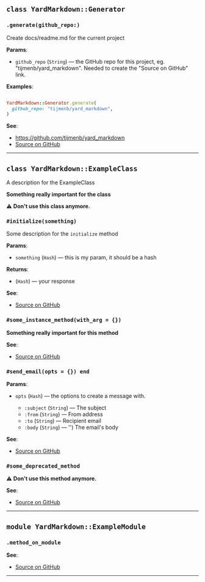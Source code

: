 
## `class YardMarkdown::Generator`

### `.generate(github_repo:)`

Create docs/readme.md for the current project

**Params**:

- `github_repo` (`String`) — the GitHub repo for this project, eg. "tijmenb/yard_markdown".
Needed to create the "Source on GitHub" link.
  

**Examples**:

```ruby

YardMarkdown::Generator.generate(
  github_repo: "tijmenb/yard_markdown",
)
```

**See**:
- https://github.com/tijmenb/yard_markdown
- [Source on GitHub](https://github.com/tijmenb/yard_markdown/blob/master/lib/yard_markdown/generator.rb#L16)

---

## `class YardMarkdown::ExampleClass`

A description for the ExampleClass

**Something really important for the class**

⚠️ **Don't use this class anymore.**

### `#initialize(something)`

Some description for the `initialize` method

**Params**:

- `something` (`Hash`) — this is my param, it should be a hash
  

**Returns**:

- (`Hash`) — your response

**See**:
- [Source on GitHub](https://github.com/tijmenb/yard_markdown/blob/master/lib/yard_markdown/test_classes/example_class.rb#L13)

### `#some_instance_method(with_arg = {})`

**Something really important for this method**


**See**:
- [Source on GitHub](https://github.com/tijmenb/yard_markdown/blob/master/lib/yard_markdown/test_classes/example_class.rb#L17)

### `#send_email(opts = {}) end`

**Params**:

- `opts` (`Hash`) — the options to create a message with.
  
  - `:subject` (`String`) — The subject
  - `:from` (`String`) — From address
  - `:to` (`String`) — Recipient email
  - `:body` (`String`) — '') The email's body

**See**:
- [Source on GitHub](https://github.com/tijmenb/yard_markdown/blob/master/lib/yard_markdown/test_classes/example_class.rb#L25)

### `#some_deprecated_method`

⚠️ **Don't use this method anymore.**

**See**:
- [Source on GitHub](https://github.com/tijmenb/yard_markdown/blob/master/lib/yard_markdown/test_classes/example_class.rb#L28)

---

## `module YardMarkdown::ExampleModule`

### `.method_on_module`


**See**:
- [Source on GitHub](https://github.com/tijmenb/yard_markdown/blob/master/lib/yard_markdown/test_classes/example_class.rb#L34)

---

